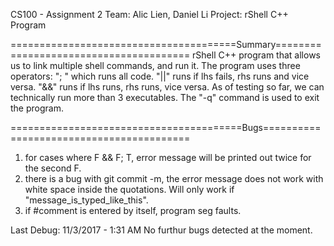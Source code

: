 CS100 - Assignment 2
Team: Alic Lien, Daniel Li
Project: rShell C++ Program




=======================================Summary=======================================
    rShell C++ program that allows us to link multiple shell commands, and run it. The program uses
three operators: "; " which runs all code. "||" runs if lhs fails, rhs runs and vice versa. "&&" runs
if lhs runs, rhs runs, vice versa. As of testing so far, we can technically run more than 3 executables.
The "-q" command is used to exit the program.



========================================Bugs=========================================
1. for cases where F && F; T, error message will be printed out twice for the second F.
2. there is a bug with git commit -m, the error message does not work with white space inside the 
    quotations. Will only work if "message_is_typed_like_this".
3. if #comment is entered by itself, program seg faults.

Last Debug: 11/3/2017 - 1:31 AM
No furthur bugs detected at the moment.
